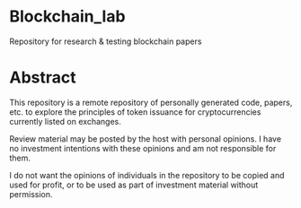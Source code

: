 # Blockchain_lab
Repository for research &amp; testing blockchain papers

# Abstract

This repository is a remote repository of personally generated code, papers, etc. to explore the principles of token issuance for cryptocurrencies currently listed on exchanges.

Review material may be posted by the host with personal opinions. I have no investment intentions with these opinions and am not responsible for them.

I do not want the opinions of individuals in the repository to be copied and used for profit, or to be used as part of investment material without permission.

